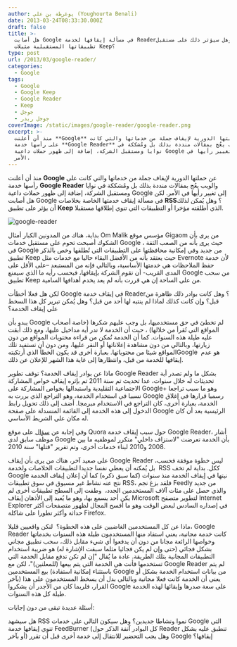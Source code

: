 ```yaml
---
author: يوغرطة بن علي (Youghourta Benali)
date: 2013-03-24T08:33:30.000Z
draft: false
title: >-
  هل أصابت Google في مسألة إيقافها لخدمة Reader؟ وهل سيؤثر ذلك على مستقبل
  تطبيقاتها المستقبلية مثيلات Keep؟
type: post
url: /2013/03/google-reader/
categories:
  - Google
tags:
  - Google
  - Google Keep
  - Google Reader
  - Keep
  - جوجل
  - جوجل ريدر
coverImage: /static/images/google-reader/google-reader.png
excerpt: >-
  منذ أن أعلنت **Google** عن حملتها الدورية لإيقاف جملة من خدماتها والتي كانت
  على رأسها خدمة **Google Reader** والويب يعُج بمقالات منددة بذلك بل ومُشككة في
  نوايا ومستقبل الشركة، إضافة إلى ظهور حملات داعية Google إلى تغيير رأيها في
  الأمر.
---
```

منذ أن أعلنت **Google** عن حملتها الدورية لإيقاف جملة من خدماتها والتي كانت على رأسها خدمة **Google Reader** والويب يعُج بمقالات منددة بذلك بل ومُشككة في نوايا ومستقبل الشركة، إضافة إلى ظهور حملات داعية Google إلى تغيير رأيها في الأمر. لكن هل أصابت Google في مسألة إيقاف خدمتها الخاصة بخلاصات **RSS**؟ وهل يُمكن لذلك أن يؤثر على تطبيق **Keep** الذي أطلقته مؤخرا أو التطبيقات التي تنوي إطلاقها مستقبلا.

![google-reader](/static/images/google-reader/google-reader.png)

بداية، هناك من المدونين الكبار أمثال Om Malik مؤسس موقع Gigaom من يرى بأن الشكوك أصبحت تحوم على مستقبل خدمات Google ، حيث [يرى](http://.com/2013/03/20/sorry-google-you-can-keep-it-to-yourself/) بأنه من الصعب الثقة في Google من جديد وفي إمكانية محافظتها على التطبيقات التي تُطلقها وخص بالذكر تطبيق Keep حيث يعتقد بأنه من الأفضل البقاء حاليا مع خدمات مثل Evernote لأن خدمة حفظ الملاحظات هي خدمتها الأساسية، وبالتالي فإنه من المستبعد –على الأقل على المدى القريب- أن تقوم الشركة بإيقافها، فبحسب رأيه ما الذي سيمنع Google من سحب تطبيق Keep من على الساحة إن هي قررت بأنه لم يعد يخدم أهدافها السامية.

لكن هل فعلا أخطأت Google في إيقاف خدمة Reader؟ وهل كانت بوادر ذلك ظاهرة من قبل؟ وإن كانت كذلك لماذا لم ينتبه لها أحد من قبل؟ وهل يُمكن تبرير كل هذا السخط على إيقاف الخدمة؟

يبدو بأن Google لم تخطئ في حق مستخدميها، بل وجب عليهم شكرها (خاصة أصحاب المواقع التي تُقرأ من خلالها) ، حيث أن الخدمة لا تدر أية مداخيل عليها، ومع ذلك أبقت عليه طيلة هذه السنوات. كما أن الخدمة تُمكن من قراءة محتويات المواقع من دون زيارتها، وبالتالي من دون مشاهدة إعلاناتها أو النقر عليها، ومن دون أن تستفيد تلك المواقع شيئا من محتوياتها. بعبارة أخرى قد يكون الخطأ الذي أرتكبتهGoogle  هو عدم إيقافها للخدمة من قبل، وانتظارها إلى غاية هذا الشهر للإعلان عن ذلك.

ماذا عن بوادر إيقاف الخدمة؟ توقف تطوير Google Reader بشكل ما ولم تصدر أية تحديثات له خلال سنوات، عدا تحديث تم سنة 2011 تم بإثره إيقاف خواص المشاركة الاجتماعية التقليدية واستبدالها بخواص المشاركة على Google+ وهو ما سبب تراجعا نسبيا في استخدام الخدمة، وهو التراجع الذي بررت به Google رسميا قرارها في إغلاق الخدمة، بعبارة أخرى، كان التراجع في الاستخدام مبرمجا. أضف إلى ذلك تحويل رابط الدخول إلى هذه الخدمة إلى القائمة المنسدلة على صفحة Google الرئيسية بعد أن كان له مكان على الشريط الأساسي.

وفي إجابة عن [سؤال](http://www.quora.com/Google-Reader-Shut-Down-March-2013/Why-is-Google-killing-Google-Reader) على موقع Quora حول سبب إيقاف خدمة Google Reader، أشار موظف سابق لدى Google بأن الخدمة تعرضت "لاستزاف داخلي" متكرر لموظفيه ما بين 2008 و2010 لبناء خدمات أخرى، وتم تقرير "قتلها" سنة 2010.

على صعيد آخر، هناك من يرى بأن إيقاف Google Reader ليس خطوة موفقة فحسب، بل يُمكنه أن يعطي نفسا جديدا لتطبيقات الخلاصات ولخدمة  RSS ككل. بداية لم تخف Google نيتها في إيقاف الخدمة منذ سنوات (كما سبق ذكره) كما أن إعلان إيقاف الخدمة نتج عنه نشاط غير مسبوق في سوق تطبيقات RSS، فلقد بزغ نجم Feedly من جديد والذي حصل على مئات آلاف المستخدمين الجدد،  وطفت إلى السطح تطبيقات أخرى لم يكن أحد يسمع بها، وهو ما يُعيد إلى الأذهان إيقاف Microsoft لتطوير متصفح Internet Explorer في إصداره السادس لبعض الوقت وهو ما أفسح المجال لظهور متصفحات أكثر حداثة وأكثر تطورا على شاكلة Firefox.

ماذا عن كل المستخدمين الغاضبين على هذه الخطوة؟  لنكن واقعيين قليلا، Google Reader كانت خدمة مجانية، يعني استفاد منها المستخدمون طيلة هذه السنوات بخدماتها وخواصها الرائعة مجانا من دون أن يدفعوا أي شيء مقابل ذلك، سحب تطبيق مجاني بشكل فجائي (حتى وإن لم يكن فجائيا مثلما سبقت الإشارة له) هو ضريبة استخدام التطبيقات المجانية بتلك الطريقة. عادة ما يُقال "إن لم تكن تدفع مقابل الخدمة التي تستخدمها فأنت هي الخدمة التي يتم بيعها (للمعلنين)"، لكن مع Google Reader لم يتم بيع المستخدمين (باستثناء إمكانية استفادة Google من بيانات استخدام الخدمة بشكل أو بآخر) يعني أن الخدمة كانت فعلا مجانية وبالتالي بدل أن يسخط المستخدمون على هذا القرار، فلربما كان من الأجدر أن يشكروا Google على سعة صدرها وإبقائها لهذه الخدمة طيلة كل هذه السنوات.

أسئلة عديدة تبقى من دون إجابات:

هل سيشهد RSS نموا ونشاطا جديدين؟ وهل سيكون التالي على خدمات Google التي تنوي إيقافها خدمة FeedBurner (كل البوادر آنفة الذكر حول Reader تنطبق عليه بشكل أو بآخر) وهل يجب التحضير للانتقال إلى خدمة أخرى قبل أن تقرر Google إيقافها؟
